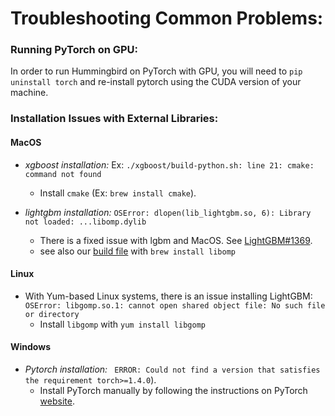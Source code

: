 # Troubleshooting Common Problems:

### Running PyTorch on GPU:

In order to run Hummingbird on PyTorch with GPU, you will need to `pip uninstall torch` and re-install pytorch using the CUDA version of your machine.

### Installation Issues with External Libraries:


#### MacOS
* *xgboost installation:*  Ex:  `./xgboost/build-python.sh: line 21: cmake: command not found`
  * Install `cmake` (Ex: `brew install cmake`).


* *lightgbm installation:* `OSError: dlopen(lib_lightgbm.so, 6): Library not loaded: ...libomp.dylib`
    * There is a fixed issue with lgbm and MacOS.  See [LightGBM#1369](https://github.com/Microsoft/LightGBM/issues/1369).
    * see also our [build file](https://github.com/microsoft/hummingbird/blob/main/.github/workflows/pythonapp.yml) with `brew install libomp`

#### Linux
 * With Yum-based Linux systems, there is an issue installing LightGBM: `OSError: libgomp.so.1: cannot open shared object file: No such file or directory`
   * Install `libgomp` with `yum install libgomp`

#### Windows
* *Pytorch installation:* ` ERROR: Could not find a version that satisfies the requirement torch>=1.4.0`).
    * Install PyTorch manually by following the instructions on PyTorch [website](https://pytorch.org/).